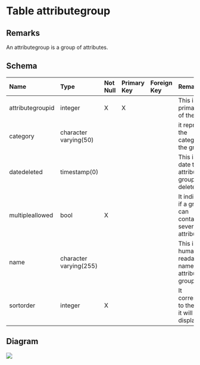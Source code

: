 # Table attributegroup #
## Remarks ##
An attributegroup is a group of attributes.

## Schema ##
| **Name** | **Type** | **Not Null** | **Primary Key** | **Foreign Key** | **Remarks** |
|:---------|:---------|:-------------|:----------------|:----------------|:------------|
| attributegroupid | integer  | X            | X               |                 | This is the primary key of the table. |
| category | character varying(50) |              |                 |                 | it represents the category of the group. |
| datedeleted | timestamp(0) |              |                 |                 | This is the date the attribute group was deleted. |
| multipleallowed | bool     | X            |                 |                 | It indicates if a group can contains several attributes. |
| name     | character varying(255) |              |                 |                 | This is an human readable name for the attribute group. |
| sortorder | integer  | X            |                 |                 | It corresponds to the order it will be displayed. |

## Diagram ##
<img src='http://www.sigmah.org/svg_load.php?file=http://sigma-h.googlecode.com/svn/wiki/diagrams/attributegroup.svg' />

